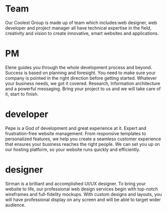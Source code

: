 # Team

Our Coolest Group is made up of team which includes:web designer, web developer and project manager all have technical expertise in the field, creativity and vision to create innovative, smart websites and applications.

# PM
Elene guides you through the whole development process and beyond. Success is based on planning and foresight. You need to make sure your company is pointed in the right direction before getting started. Whatever your business needs, we got it covered. Research, Information architecture and a powerful messaging. Bring your project to us and we will take care of it, start to finish.

# developer
Pepe is a God of development and great experience at it. Expert and frustration-free website management. From responsive templates to personalized features, we help you create a seamless customer experience that ensures your business reaches the right people. We can set you up on our hosting platform, so your website runs quickly and efficiently.

# designer
Sirman is a brilliant and accomplished UI/UX designer. To bring your website to life, our professional web design services begin with top-notch wireframes and full-fidelity mockups. With custom designs and layouts, you will have professional display on any screen and will be able to target wider audience.
